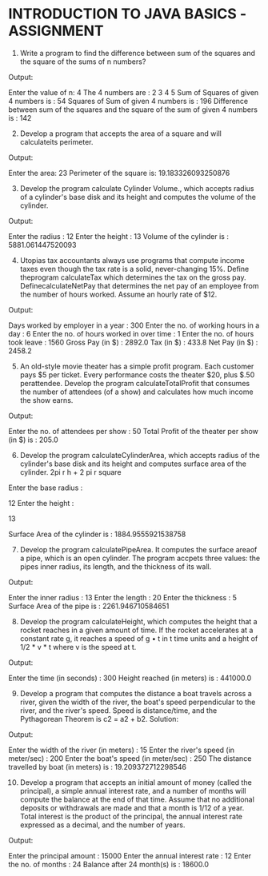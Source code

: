 # INTRODUCTION TO JAVA BASICS -ASSIGNMENT


1. Write a program to find the difference between sum of the squares and the square of the sums of n numbers?

Output:

Enter the value of n: 4
The 4 numbers are :
2
3
4
5
Sum of Squares of given 4 numbers is : 54
Squares of Sum of given 4 numbers is : 196
Difference between sum of the squares and the square of the sum of given 4
numbers is : 142


2. Develop a program that accepts the area of a square and will calculateits perimeter.

Output:    

Enter the area:
23
Perimeter of the square is: 19.183326093250876


3. Develop the program calculate Cylinder Volume., which accepts radius of a cylinder's base disk and its height and computes the volume of the cylinder.

Output:

Enter the radius :
12
Enter the height :
13
Volume of the cylinder is : 5881.061447520093

4. Utopias tax accountants always use programs that compute income taxes even though the tax rate is a solid, never-changing 15%. Define theprogram calculateTax which determines the tax on the gross pay. DefinecalculateNetPay that determines the net pay of an employee from the number of hours worked. Assume an hourly rate of $12.

Output:

Days worked by employer in a year :
300
Enter the no. of working hours in a day :
6
Enter the no. of hours worked in over time :
1
Enter the no. of hours took leave :
1560
Gross Pay (in $) : 2892.0
Tax (in $) : 433.8
Net Pay (in $) : 2458.2

5. An old-style movie theater has a simple profit program. Each customer pays $5 per ticket. Every performance costs the theater $20, plus $.50 perattendee. Develop the program calculateTotalProfit that consumes the number of attendees (of a show) and calculates how much income the show earns.

Output:

Enter the no. of attendees per show :
50
Total Profit of the theater per show (in $) is : 205.0

6. Develop the program calculateCylinderArea, which accepts radius of the cylinder's base disk and
its height and computes surface area of the cylinder. 2pi r h + 2 pi r square

Enter the base radius :

12
Enter the height :

13

Surface Area of the cylinder is : 1884.9555921538758

7. Develop the program calculatePipeArea. It computes the surface areaof a pipe, which is an open cylinder. The program accpets three values: the pipes inner radius, its length, and the thickness of its wall.

Output:

Enter the inner radius :
13
Enter the length :
20
Enter the thickness :
5
Surface Area of the pipe is : 2261.946710584651

8. Develop the program calculateHeight, which computes the height that a rocket reaches in a given amount of time. If the rocket accelerates at a constant rate g, it reaches a speed of g • t in t time units and a height of 1/2 * v * t where v is the speed at t.

Output:

Enter the time (in seconds) :
300
Height reached (in meters) is : 441000.0


9. Develop a program that computes the distance a boat travels across a river, given the width of the river, the boat's speed perpendicular to the river, and the river's speed. Speed is distance/time, and the Pythagorean Theorem is c2 = a2 + b2.
Solution:

Output:

Enter the width of the river (in meters) :
15
Enter the river's speed (in meter/sec) :
200
Enter the boat's speed (in meter/sec) :
250
The distance travelled by boat (in meters) is : 19.209372712298546

10. Develop a program that accepts an initial amount of money (called the principal), a simple annual interest rate, and a number of months will compute the balance at the end of that time. Assume that no additional deposits or withdrawals are made and that a month is 1/12 of a year. Total interest is the product of the principal, the annual interest rate expressed as a decimal, and the number of years.

Output:

Enter the principal amount :
15000
Enter the annual interest rate :
12
Enter the no. of months :
24
Balance after 24 month(s) is : 18600.0
